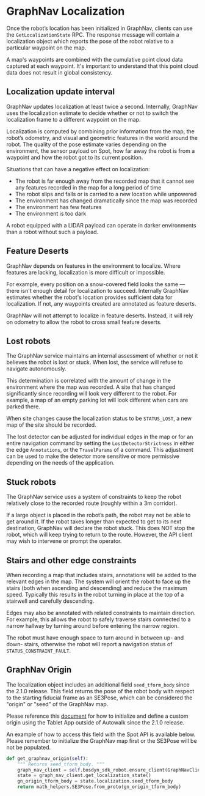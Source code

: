 <!--
Copyright (c) 2023 Boston Dynamics, Inc.  All rights reserved.

Downloading, reproducing, distributing or otherwise using the SDK Software
is subject to the terms and conditions of the Boston Dynamics Software
Development Kit License (20191101-BDSDK-SL).
-->

# GraphNav Localization

Once the robot’s location has been initialized in GraphNav, clients can use the `GetLocalizationState` RPC. The response message will contain a localization object which reports the pose of the robot relative to a particular waypoint on the map.

A map's waypoints are combined with the cumulative point cloud data captured at each waypoint. It's important to understand that this point cloud data does not result in global consistency.

## Localization update interval

GraphNav updates localization at least twice a second. Internally, GraphNav uses the localization estimate to decide whether or not to switch the localization frame to a different waypoint on the map.

Localization is computed by combining prior information from the map, the robot’s odometry, and visual and geometric features in the world around the robot. The quality of the pose estimate varies depending on the environment, the sensor payload on Spot, how far away the robot is from a waypoint and how the robot got to its current position.

Situations that can have a negative effect on localization:

- The robot is far enough away from the recorded map that it cannot see any features recorded in the map for a long period of time
- The robot slips and falls or is carried to a new location while unpowered
- The environment has changed dramatically since the map was recorded
- The environment has few features
- The environment is too dark

A robot equipped with a LIDAR payload can operate in darker environments than a robot without such a payload.

## Feature Deserts

GraphNav depends on features in the environment to localize. Where features are lacking, localization is more difficult or impossible.

For example, every position on a snow-covered field looks the same — there isn't enough detail for localization to succeed. Internally GraphNav estimates whether the robot's location provides sufficient data for localization. If not, any waypoints created are annotated as feature deserts.

GraphNav will not attempt to localize in feature deserts. Instead, it will rely on odometry to allow the robot to cross small feature deserts.

## Lost robots

The GraphNav service maintains an internal assessment of whether or not it believes the robot is lost or stuck. When lost, the service will refuse to navigate autonomously.

This determination is correlated with the amount of change in the environment where the map was recorded. A site that has changed significantly since recording will look very different to the robot. For example, a map of an empty parking lot will look different when cars are parked there.

When site changes cause the localization status to be `STATUS_LOST`, a new map of the site should be recorded.

The lost detector can be adjusted for individual edges in the map or for an entire navigation command by setting the `LostDetectorStrictness` in either the edge `Annotations`, or the `TravelParams` of a command. This adjustment can be used to make the detector more sensitive or more permissive depending on the needs of the application.

## Stuck robots

The GraphNav service uses a system of constraints to keep the robot relatively close to the recorded route (roughly within a 3m corridor).

If a large object is placed in the robot’s path, the robot may not be able to get around it. If the robot takes longer than expected to get to its next destination, GraphNav will declare the robot stuck. This does NOT stop the robot, which will keep trying to return to the route. However, the API client may wish to intervene or prompt the operator.

## Stairs and other edge constraints

When recording a map that includes stairs, annotations will be added to the relevant edges in the map. The system will orient the robot to face up the stairs (both when ascending and descending) and reduce the maximum speed. Typically this results in the robot turning in place at the top of a stairwell and carefully descending.

Edges may also be annotated with related constraints to maintain direction. For example, this allows the robot to safely traverse stairs connected to a narrow hallway by turning around before entering the narrow region.

The robot must have enough space to turn around in between up- and down- stairs, otherwise the robot will report a navigation status of `STATUS_CONSTRAINT_FAULT`.

## GraphNav Origin

The localization object includes an additional field `seed_tform_body` since the 2.1.0 release. This field returns the pose of the robot body with respect to the starting fiducial frame as an SE3Pose, which can be considered the "origin" or "seed" of the GraphNav map.

Please reference this [document](https://support.bostondynamics.com/s/article/Site-inspection-with-teleoperation) for how to initialize and define a custom origin using the Tablet App outside of Autowalk since the 2.1.0 release.

An example of how to access this field with the Spot API is available below. Please remember to initialize the GraphNav map first or the SE3Pose will be not be populated.

```python
def get_graphnav_origin(self):
    """ Returns seed_tform_body. """
    graph_nav_client = self.bosdyn_sdk_robot.ensure_client(GraphNavClient.default_service_name)
    state = graph_nav_client.get_localization_state()
    gn_origin_tform_body = state.localization.seed_tform_body
    return math_helpers.SE3Pose.from_proto(gn_origin_tform_body)
```

<!--- image and page reference link definitions --->

[autonomous-top]: Readme.md "Spot SDK: Autonomy, GraphNav, and Missions"
[code-examples]: autonomous_navigation_code_examples.md "Autonomous navigation code examples"
[components]: components_of_autonomous_navigation.md "Components of autonomous navigation"
[typical]: typical_autonomous_navigation_use_case.md "Typical autonomous navigation use cases"
[autonomous-services]: autonomous_navigation_services.md "Autonomous navigation services"
[service]: graphnav_service.md "GraphNav service"
[map-structure]: graphnav_map_structure.md "GraphNav map structure"
[initialization]: initialization.md "Initialization"
[localization]: localization.md "Localization"
[locomotion]: graphnav_and_robot_locomotion.md "GraphNav and robot locomotion"
[missions]: missions_service.md "Missions service"
